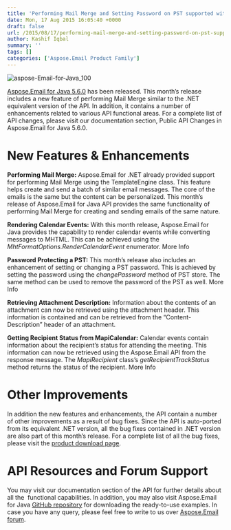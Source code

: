 ```yaml
---
title: 'Performing Mail Merge and Setting Password on PST supported with Aspose.Email for Java 5.6.0'
date: Mon, 17 Aug 2015 16:05:40 +0000
draft: false
url: /2015/08/17/performing-mail-merge-and-setting-password-on-pst-supported-with-aspose.email-for-java-5.6.0/
author: Kashif Iqbal
summary: ''
tags: []
categories: ['Aspose.Email Product Family']
---
```


![](https://blog.aspose.com/wp-content/uploads/sites/2/2015/08/aspose-Email-for-Java_100.png "aspose-Email-for-Java_100")

[Aspose.Email for Java 5.6.0][1] has been released. This month’s release includes a new feature of performing Mail Merge similar to the .NET equivalent version of the API. In addition, it contains a number of enhancements related to various API functional areas. For a complete list of API changes, please visit our documentation section, Public API Changes in Aspose.Email for Java 5.6.0.

# New Features & Enhancements

**Performing Mail Merge:** Aspose.Email for .NET already provided support for performing Mail Merge using the TemplateEngine class. This feature helps create and send a batch of similar email messages. The core of the emails is the same but the content can be personalized. This month’s release of Aspose.Email for Java API provides the same functionality of performing Mail Merge for creating and sending emails of the same nature.

**Rendering Calendar Events:** With this month release, Aspose.Email for Java provides the capability to render calendar events while converting messages to MHTML. This can be achieved using the _MhtFormatOptions.RenderCalendarEvent_ enumerator. More Info

**Password Protecting a PST:** This month’s release also includes an enhancement of setting or changing a PST password. This is achieved by setting the password using the _changePassword_ method of PST store. The same method can be used to remove the password of the PST as well. More Info

**Retrieving Attachment Description:** Information about the contents of an attachment can now be retrieved using the attachment header. This information is contained and can be retrieved from the “Content-Description” header of an attachment.

**Getting Recipient Status from MapiCalendar:** Calendar events contain information about the recipient’s status for attending the meeting. This information can now be retrieved using the Aspose.Email API from the response message. The _MapiRecipient_ class’s _getRecipientTrackStatus_ method returns the status of the recipient. More Info

# Other Improvements

In addition the new features and enhancements, the API contain a number of other improvements as a result of bug fixes. Since the API is auto-ported from its equivalent .NET version, all the bug fixes contained in .NET version are also part of this month’s release. For a complete list of all the bug fixes, please visit the [product download page][2].

# API Resources and Forum Support

You may visit our documentation section of the API for further details about all the  functional capabilities. In addition, you may also visit Aspose.Email for Java [GitHub repository][3] for downloading the ready-to-use examples. In case you have any query, please feel free to write to us over [Aspose.Email forum][4].




[1]: http://www.aspose.com/community/files/72/java-components/aspose.email-for-java/entry648821.aspx
[2]: http://www.aspose.com/community/files/72/java-components/aspose.email-for-java/entry648821.aspx
[3]: https://github.com/aspose-email/Aspose.Email-for-Java
[4]: http://www.aspose.com/community/forums/aspose.email-product-family/188/showforum.aspx




